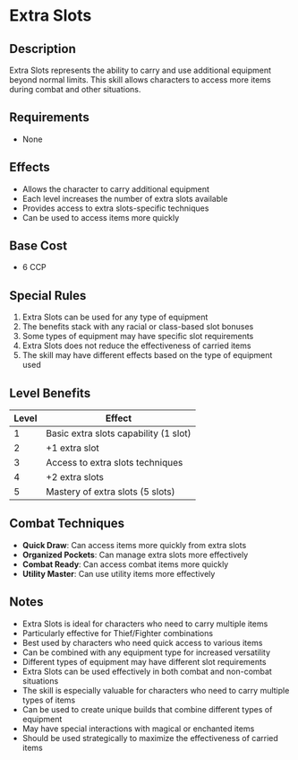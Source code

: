 # Extra Slots

## Description
Extra Slots represents the ability to carry and use additional equipment beyond normal limits. This skill allows characters to access more items during combat and other situations.

## Requirements
- None

## Effects
- Allows the character to carry additional equipment
- Each level increases the number of extra slots available
- Provides access to extra slots-specific techniques
- Can be used to access items more quickly

## Base Cost
- 6 CCP

## Special Rules
1. Extra Slots can be used for any type of equipment
2. The benefits stack with any racial or class-based slot bonuses
3. Some types of equipment may have specific slot requirements
4. Extra Slots does not reduce the effectiveness of carried items
5. The skill may have different effects based on the type of equipment used

## Level Benefits
| Level | Effect |
|-------|--------|
| 1 | Basic extra slots capability (1 slot) |
| 2 | +1 extra slot |
| 3 | Access to extra slots techniques |
| 4 | +2 extra slots |
| 5 | Mastery of extra slots (5 slots) |

## Combat Techniques
- **Quick Draw**: Can access items more quickly from extra slots
- **Organized Pockets**: Can manage extra slots more effectively
- **Combat Ready**: Can access combat items more quickly
- **Utility Master**: Can use utility items more effectively

## Notes
- Extra Slots is ideal for characters who need to carry multiple items
- Particularly effective for Thief/Fighter combinations
- Best used by characters who need quick access to various items
- Can be combined with any equipment type for increased versatility
- Different types of equipment may have different slot requirements
- Extra Slots can be used effectively in both combat and non-combat situations
- The skill is especially valuable for characters who need to carry multiple types of items
- Can be used to create unique builds that combine different types of equipment
- May have special interactions with magical or enchanted items
- Should be used strategically to maximize the effectiveness of carried items 